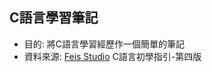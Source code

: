 ## C語言學習筆記

- 目的: 將C語言學習經歷作一個簡單的筆記
- 資料來源: [Feis Studio](https://www.youtube.com/user/feislee) C語言初學指引-第四版



